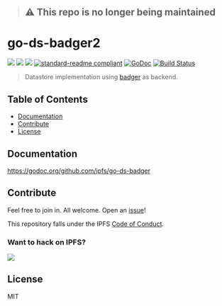 > ## ⚠️ This repo is no longer being maintained

# go-ds-badger2

[![](https://img.shields.io/badge/made%20by-Protocol%20Labs-blue.svg?style=flat-square)](http://ipn.io)
[![](https://img.shields.io/badge/project-IPFS-blue.svg?style=flat-square)](http://ipfs.io/)
[![](https://img.shields.io/badge/freenode-%23ipfs-blue.svg?style=flat-square)](http://webchat.freenode.net/?channels=%23ipfs)
[![standard-readme compliant](https://img.shields.io/badge/standard--readme-OK-green.svg?style=flat-square)](https://github.com/RichardLitt/standard-readme)
[![GoDoc](https://godoc.org/github.com/ipfs/go-ds-badger?status.svg)](https://godoc.org/github.com/ipfs/go-ds-badger)
[![Build Status](https://travis-ci.org/ipfs/go-ds-badger.svg?branch=master)](https://travis-ci.org/ipfs/go-ds-badger)

> Datastore implementation using [badger](https://github.com/dgraph-io/badger) as backend.

## Table of Contents

- [Documentation](#documentation)
- [Contribute](#contribute)
- [License](#license)

## Documentation

https://godoc.org/github.com/ipfs/go-ds-badger

## Contribute

Feel free to join in. All welcome. Open an [issue](https://github.com/ipfs/go-ds-badger/issues)!

This repository falls under the IPFS [Code of Conduct](https://github.com/ipfs/community/blob/master/code-of-conduct.md).

### Want to hack on IPFS?

[![](https://cdn.rawgit.com/jbenet/contribute-ipfs-gif/master/img/contribute.gif)](https://github.com/ipfs/community/blob/master/CONTRIBUTING.md)

## License

MIT
